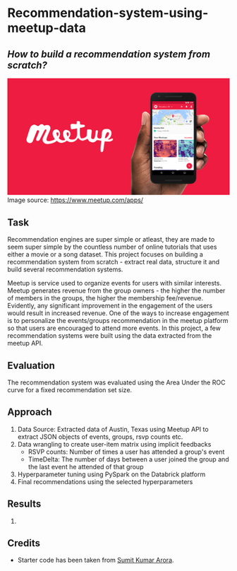 # Recommendation-system-using-meetup-data
## *How to build a recommendation system from scratch?*

![Image description](meetup_logo.png) <br />
Image source: https://www.meetup.com/apps/ 

## Task 

Recommendation engines are super simple or atleast, they are made to seem super simple by the countless number of online tutorials that uses either a movie or a song dataset. This project focuses on building a recommendation system from scratch - extract real data, structure it and build several recommendation systems. 

Meetup is service used to organize events for users with similar interests. Meetup generates revenue from the group owners - the higher the number of members in the groups, the higher the membership fee/revenue. Evidently, any significant improvement in the engagement of the users would result in increased revenue. One of the ways to increase engagement is to personalize the events/groups recommendation in the meetup platform so that users are encouraged to attend more events. In this project, a few recommendation systems were built using the  data extracted from the meetup API. 

## Evaluation 
The recommendation system was evaluated using the Area Under the ROC curve for a fixed recommendation set size.

## Approach

1) Data Source: Extracted data of Austin, Texas using Meetup API to extract JSON objects of events, groups, rsvp counts etc.  
2) Data wrangling to create user-item matrix using implicit feedbacks 
    - RSVP counts: Number of times a user has attended a group's event
    - TimeDelta: The number of days between a user joined the group and the last event he attended of that group 
3) Hyperparameter tuning using PySpark on the Databrick platform 
4) Final recommendations using the selected hyperparameters 

## Results 

1) 

## Credits
- Starter code has been taken from [Sumit Kumar Arora](https://github.com/reachsumit).
